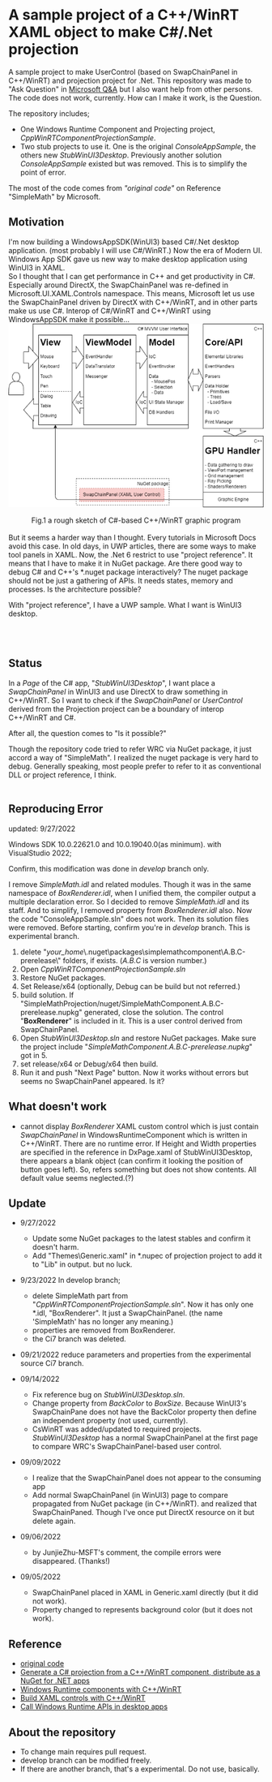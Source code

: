 <!--This markdown is edited with VSCode and Markdown Preview Enhanced plugin-->
# A sample project of a C++/WinRT XAML object to make C#/.Net projection

A sample project to make UserControl (based on SwapChainPanel in C++/WinRT) and projection project for .Net.
This repository was made to "Ask Question" in [Microsoft Q&A](https://learn.microsoft.com/en-us/answers/questions/992490/how-to-make-projection-usercontrol-xaml-resource-i.html) but I also want help from other persons. The code does not work, currently. How can I make it work, is the Question.

The repository includes;

- One Windows Runtime Component and Projecting project, _CppWinRTComponentProjectionSample_.
- Two stub projects to use it. One is the original _ConsoleAppSample_, the others new _StubWinUI3Desktop_. Previously another solution _ConsoleAppSample_ existed but was removed. This is to simplify the point of error.

The most of the code comes from _"original code"_ on Reference "SimpleMath" by Microsoft.

## Motivation

I'm now building a WindowsAppSDK(WinUI3) based C#/.Net desktop application. (most probably I will use C#/WinRT.)
Now the era of Modern UI. Windows App SDK gave us new way to make desktop application using WinUI3 in XAML.<br>
So I thought that I can get performance in C++ and get productivity in C#. Especially around DirectX, the SwapChainPanel was re-defined in Microsoft.UI.XAML.Controls namespace. This means, Microsoft let us use the SwapChainPanel driven by DirectX with C++/WinRT, and in other parts make us use C#. Interop of C#/WinRT and C++/WinRT using WindowsAppSDK make it possible...<br>
![Fig.1](./images/Fig1.png)
<center>Fig.1 a rough sketch of C#-based C++/WinRT graphic program</center>
<br>
But it seems a harder way than I thought. Every tutorials in Microsoft Docs avoid this case. In old days, in UWP articles, there are some ways to make tool panels in XAML. Now, the .Net 6 restrict to use "project reference". It means that I have to make it in NuGet package. Are there good way to debug C# and C++'s *.nuget package interactively? The nuget package should not be just a gathering of APIs. It needs states, memory and processes. Is the architecture possible?

With "project reference", I have a UWP sample. What I want is WinUI3 desktop.


<br><br>
## Status
In a *Page* of the C# app, "_StubWinUI3Desktop_", I want place a *SwapChainPanel* in WinUI3 and use DirectX to draw something in C++/WinRT. So I want to check if the *SwapChainPanel* or *UserControl* derived from the Projection project can be a boundary of interop C++/WinRT and C#.<br>

After all, the question comes to "Is it possible?"<br>

Though the repository code tried to refer WRC via NuGet package, it just accord a way of "SimpleMath". I realized the nuget package is very hard to debug. Generally speaking, most people prefer to refer to it as conventional DLL or project reference, I think.
<br><br>
## Reproducing Error

updated: 9/27/2022

Windows SDK 10.0.22621.0 and 10.0.19040.0(as minimum).
with VisualStudio 2022;

Confirm, this modification was done in _develop_ branch only.

I remove _SimpleMath.idl_ and related modules. Though it was in the same namespace of _BoxRenderer.idl_, when I unified them, the compiler output a multiple declaration error. So I decided to remove _SimpleMath.idl_ and its staff. And to simplify, I removed property from _BoxRenderer.idl_ also. Now the code "ConsoleAppSample.sln" does not work. Then its solution files were removed.
 Before starting, confirm you're in _develop_ branch. This is experimental branch.

1) delete "_your_home_\\.nuget\packages\simplemathcomponent\A.B.C-prerelease\\" folders, if exists. (_A.B.C_ is version number.)
2) Open _CppWinRTComponentProjectionSample.sln_
3) Restore NuGet packages.
4) Set Release/x64 (optionally, Debug can be build but not referred.)
5) build solution. If "SimpleMathProjection/nuget/SimpleMathComponent.A.B.C-prerelease.nupkg" generated, close the solution. 
The control "**BoxRenderer**" is included in it. This is a user control derived from SwapChainPanel.
1) Open _StubWinUI3Desktop.sln_ and restore NuGet packages. Make sure the project include "_SimpleMathComponent.A.B.C-prerelease.nupkg_" got in 5.
2) set release/x64 or Debug/x64 then build.
3) Run it and push "Next Page" button. Now it works without errors but seems no SwapChainPanel appeared. Is it?

## What doesn't work

- cannot display *BoxRenderer* XAML custom control which is just contain *SwapChainPanel* in WindowsRuntimeComponent which is written in C++/WinRT. There are no runtime error. If Height and Width properties are specified in the reference in DxPage.xaml of StubWinUI3Desktop, there appears a blank object (can confirm it looking the position of button goes left). So, refers something but does not show contents. All default value seems neglected.(?)

## Update

- 9/27/2022
  - Update some NuGet packages to the latest stables and confirm it doesn't harm.
  - Add "Themes\Generic.xaml" in *.nupec of projection project to add it to "Lib" in output. but no luck.
- 9/23/2022
  In develop branch;
  
  - delete SimpleMath part from "_CppWinRTComponentProjectionSample.sln_". Now it has only one *.idl, "BoxRenderer". It just a SwapChainPanel. (the name 'SimpleMath' has no longer any meaning.)
  - properties are removed from BoxRenderer.
  - the Ci7 branch was deleted.

- 09/21/2022 reduce parameters and properties from the experimental source Ci7 branch.

- 09/14/2022
  
  - Fix reference bug on _StubWinUI3Desktop.sln_.
  - Change property from _BackColor_ to _BoxSize_. Because WinUI3's SwapChainPane does not have the BackColor property then define an independent property (not used, currently).
  - CsWinRT was added/updated to required projects.
    _StubWinUI3Desktop_ has a normal SwapChainPanel at the first page to compare WRC's SwapChainPanel-based user control.

- 09/09/2022
  
  - I realize that the SwapChainPanel does not appear to the consuming app
  - Add normal SwapChainPanel (in WinUI3) page to compare propagated from NuGet package (in C++/WinRT). and realized that SwapChainPaned. Though I've once put DirectX resource on it but delete again.

- 09/06/2022
  
  - by JunjieZhu-MSFT's comment, the compile errors were disappeared. (Thanks!)

- 09/05/2022
  
  - SwapChainPanel placed in XAML in Generic.xaml directly (but it did not work).
  - Property changed to represents background color (but it does not work).

## Reference

- [original code](https://github.com/microsoft/CsWinRT/tree/master/src/Samples/NetProjectionSample)
- [Generate a C# projection from a C++/WinRT component, distribute as a NuGet for .NET apps](https://docs.microsoft.com/en-us/windows/apps/develop/platform/csharp-winrt/net-projection-from-cppwinrt-component)
- [Windows Runtime components with C++/WinRT](https://docs.microsoft.com/en-us/windows/uwp/winrt-components/create-a-windows-runtime-component-in-cppwinrt)
- [Build XAML controls with C++/WinRT](https://docs.microsoft.com/en-us/windows/apps/winui/winui3/xaml-templated-controls-cppwinrt-winui-3)
- [Call Windows Runtime APIs in desktop apps](https://docs.microsoft.com/en-us/windows/apps/desktop/modernize/desktop-to-uwp-enhance)

## About the repository

- To change main requires pull request.
- develop branch can be modified freely.
- If there are another branch, that's a experimental. Do not use, basically.
